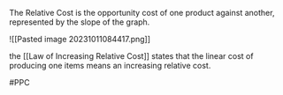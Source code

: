 The Relative Cost is the opportunity cost of one product against another, represented by the slope of the graph.

![[Pasted image 20231011084417.png]]

the [[Law of Increasing Relative Cost]] states that the linear cost of producing one items means an increasing relative cost.

#PPC  